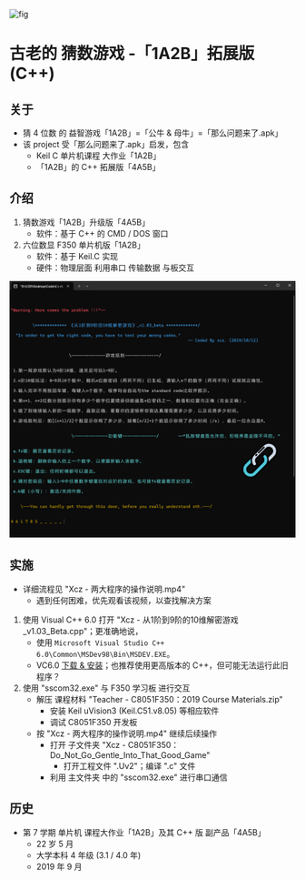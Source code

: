 ![fig](https://raw.githubusercontent.com/ChenZhu-Xie/1A2B_3C_4A5B/master/img/cover_1.png)

# 古老的 猜数游戏 -「1A2B」拓展版 (C++)

## 关于
* 猜 4 位数 的 益智游戏「1A2B」=「公牛 & 母牛」=「那么问题来了.apk」
* 该 project 受「那么问题来了.apk」启发，包含
    * Keil C 单片机课程 大作业「1A2B」
    * 「1A2B」的 C++ 拓展版「4A5B」

## 介绍
1. 猜数游戏「1A2B」升级版「4A5B」
    * 软件：基于 C++ 的 CMD / DOS 窗口
2. 六位数显 F350 单片机版「1A2B」
    * 软件：基于 Keil.C 实现
    * 硬件：物理层面 利用串口 传输数据 与板交互

![fig](https://raw.githubusercontent.com/ChenZhu-Xie/1A2B_3C_4A5B/master/img/cover_2.png)

## 实施
* 详细流程见 "Xcz - 两大程序的操作说明.mp4"
    * 遇到任何困难，优先观看该视频，以查找解决方案
1. 使用 Visual C++ 6.0 打开 "Xcz - 从1阶到9阶的10维解密游戏_v1.03_Beta.cpp"；更准确地说，
    * 使用 `Microsoft Visual Studio C++ 6.0\Common\MSDev98\Bin\MSDEV.EXE`。
    * VC6.0 [下载 & 安装](https://mp.weixin.qq.com/s/6YNbpj6RlCNh9zZd5K1wQA)；也推荐使用更高版本的 C++，但可能无法运行此旧程序？
2. 使用 "sscom32.exe" 与 F350 学习板 进行交互
    * 解压 课程材料 "Teacher - C8051F350：2019 Course Materials.zip"
        * 安装 Keil uVision3 (Keil.C51.v8.05) 等相应软件
        * 调试 C8051F350 开发板
    * 按 "Xcz - 两大程序的操作说明.mp4" 继续后续操作
        * 打开 子文件夹 "Xcz - C8051F350：Do_Not_Go_Gentle_Into_That_Good_Game"
            * 打开工程文件 ".Uv2"；编译 ".c" 文件
        * 利用 主文件夹 中的 "sscom32.exe" 进行串口通信

## 历史
* 第 7 学期 单片机 课程大作业「1A2B」及其 C++ 版 副产品「4A5B」
    * 22 岁 5 月
    * 大学本科 4 年级 (3.1 / 4.0 年)
    * 2019 年 9 月

<!-- ## 软件架构
软件架构说明


## 安装教程

1.  xxxx
2.  xxxx
3.  xxxx

## 使用说明

1.  xxxx
2.  xxxx
3.  xxxx

## 参与贡献

1.  Fork 本仓库
2.  新建 Feat_xxx 分支
3.  提交代码
4.  新建 Pull Request


## 特技

1.  使用 Readme\_XXX.md 来支持不同的语言，例如 Readme\_en.md, Readme\_zh.md
2.  Gitee 官方博客 [blog.gitee.com](https://blog.gitee.com)
3.  你可以 [https://gitee.com/explore](https://gitee.com/explore) 这个地址来了解 Gitee 上的优秀开源项目
4.  [GVP](https://gitee.com/gvp) 全称是 Gitee 最有价值开源项目，是综合评定出的优秀开源项目
5.  Gitee 官方提供的使用手册 [https://gitee.com/help](https://gitee.com/help)
6.  Gitee 封面人物是一档用来展示 Gitee 会员风采的栏目 [https://gitee.com/gitee-stars/](https://gitee.com/gitee-stars/) -->
